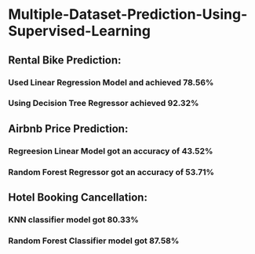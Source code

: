 # Multiple-Dataset-Prediction-Using-Supervised-Learning

## Rental Bike Prediction:
### Used Linear Regression Model and achieved 78.56%
### Using Decision Tree Regressor achieved 92.32%

## Airbnb Price Prediction:
### Regreesion Linear Model got an accuracy of 43.52%
### Random Forest Regressor got an accuracy of 53.71%

## Hotel Booking Cancellation:
### KNN classifier model got 80.33%
### Random Forest Classifier model got 87.58%
